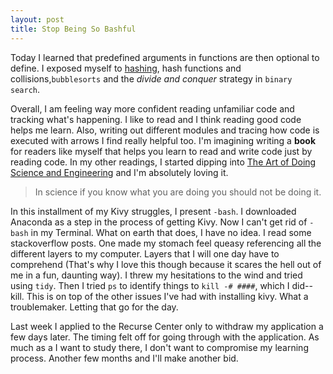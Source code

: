```yaml
---
layout: post
title: Stop Being So Bashful
---
```


Today I learned that predefined arguments in functions are then optional to define. I exposed myself to [hashing](http://interactivepython.org/runestone/static/pythonds/SortSearch/Hashing.html), hash functions and collisions,`bubblesorts` and the *divide and conquer* strategy in `binary search`.

Overall, I am feeling way more confident reading unfamiliar code and tracking what's happening. I like to read and I think reading good code helps me learn. Also, writing out different modules and tracing how code is executed with arrows I find really helpful too. I'm imagining writing a **book** for readers like myself that helps you learn to read and write code just by reading code. In my other readings, I started dipping into [The Art of Doing Science and Engineering](http://worrydream.com/refs/Hamming-TheArtOfDoingScienceAndEngineering.pdf) and I'm absolutely loving it.

>In science if you know what you are doing you should not be doing it.

In this installment of my Kivy struggles, I present `-bash`. I downloaded Anaconda as a step in the process of getting Kivy. Now I can't get rid of `-bash` in my Terminal. What on earth that does, I have no idea. I read some stackoverflow posts. One made my stomach feel queasy referencing all the different layers to my computer. Layers that I will one day have to comprehend (That's why I love this though because it scares the hell out of me in a fun, daunting way). I threw my hesitations to the wind and tried using `tidy`. Then I tried `ps` to identify things to `kill -# ####`, which I did--kill. This is on top of the other issues I've had with installing kivy. What a troublemaker. Letting that go for the day.

Last week I applied to the Recurse Center only to withdraw my application a few days later. The timing felt off for going through with the application. As much as a I want to study there, I don't want to compromise my learning process. Another few months and I'll make another bid.

